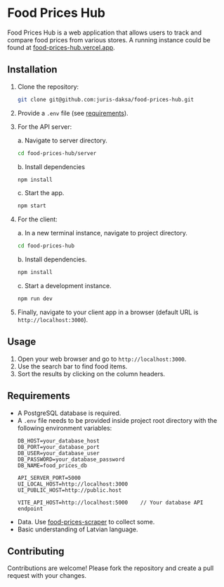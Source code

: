 # Food Prices Hub

Food Prices Hub is a web application that allows users to track and compare food prices from various stores. A running instance could be found at [food-prices-hub.vercel.app](https://food-prices-hub.vercel.app/).

## Installation

1. Clone the repository:
    ```bash
    git clone git@github.com:juris-daksa/food-prices-hub.git
    ```
2. Provide a `.env` file (see [requirements](#requirements)).
3. For the API server:

    a. Navigate to server directory.
    ```bash
    cd food-prices-hub/server
    ```
    b. Install dependencies
    ```bash
    npm install
    ```
    c. Start the app.
    ```bash
    npm start
    ```
4. For the client:

    a. In a new terminal instance, navigate to project directory.
    ```bash
    cd food-prices-hub
    ```
    b. Install dependencies.
    ```bash
    npm install
    ```
    c. Start a development instance.
    ```bash
    npm run dev
    ```
5. Finally, navigate to your client app in a browser (default URL is `http://localhost:3000`).


## Usage

1. Open your web browser and go to `http://localhost:3000`.
2. Use the search bar to find food items.
3. Sort the results by clicking on the column headers. 

## Requirements

- A PostgreSQL database is required.
- A `.env` file needs to be provided inside project root directory with the following environment variables:
    ```plaintext
    DB_HOST=your_database_host
    DB_PORT=your_database_port
    DB_USER=your_database_user
    DB_PASSWORD=your_database_password
    DB_NAME=food_prices_db
    
    API_SERVER_PORT=5000
    UI_LOCAL_HOST=http://localhost:3000
    UI_PUBLIC_HOST=http://public.host
    
    VITE_API_HOST=http://localhost:5000    // Your database API endpoint
    ```
- Data. Use [food-prices-scraper](https://github.com/juris-daksa/food-prices-scraper) to collect some.
- Basic understanding of Latvian language.
## Contributing

Contributions are welcome! Please fork the repository and create a pull request with your changes.